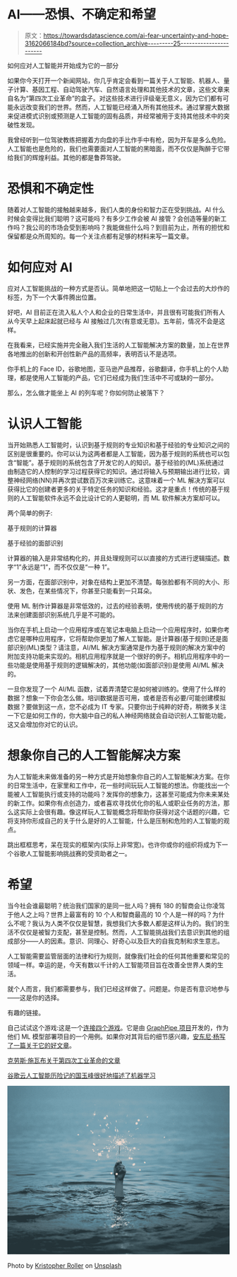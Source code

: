 # AI——恐惧、不确定和希望

> 原文：<https://towardsdatascience.com/ai-fear-uncertainty-and-hope-3162066184bd?source=collection_archive---------25----------------------->

如何应对人工智能并开始成为它的一部分

如果你今天打开一个新闻网站，你几乎肯定会看到一篇关于人工智能、机器人、量子计算、基因工程、自动驾驶汽车、自然语言处理和其他技术的文章，这些文章来自名为“第四次工业革命”的盒子。对这些技术进行评级毫无意义，因为它们都有可能永远改变我们的世界。然而，人工智能已经涌入所有其他技术。通过掌握大数据来促进模式识别或预测是人工智能的固有品质，并经常被用于支持其他技术中的突破性发现。

我曾经听到一位驾驶教练把握着方向盘的手比作手中有枪，因为开车是多么危险。人工智能也是危险的，我们也需要面对人工智能的黑暗面，而不仅仅是陶醉于它带给我们的辉煌利益。其他的都是鲁莽驾驶。

# 恐惧和不确定性

随着对人工智能的接触越来越多，我们人类的身份和智力正在受到挑战。AI 什么时候会变得比我们聪明？这可能吗？有多少工作会被 AI 接管？会创造等量的新工作吗？我公司的市场会受到影响吗？我能做些什么吗？到目前为止，所有的担忧和保留都是众所周知的。每一个关注点都有足够的材料来写一篇文章。

# 如何应对 AI

应对人工智能挑战的一种方式是否认。简单地把这一切贴上一个会过去的大炒作的标签，为下一个大事件腾出位置。

好吧，AI 目前正在流入私人个人和企业的日常生活中，并且很有可能我们所有人从今天早上起床起就已经与 AI 接触过几次(有意或无意)。五年前，情况不会是这样。

在我看来，已经实施并完全融入我们生活的人工智能解决方案的数量，加上在世界各地推出的创新和开创性新产品的高频率，表明否认不是选项。

你手机上的 Face ID，谷歌地图，亚马逊产品推荐，谷歌翻译，你手机上的个人助理，都是使用人工智能的产品，它们已经成为我们生活中不可或缺的一部分。

那么，怎么做才能坐上 AI 的列车呢？你如何防止被落下？

# 认识人工智能

当开始熟悉人工智能时，认识到基于规则的专业知识和基于经验的专业知识之间的区别是很重要的。你可以认为这两者都是人工智能，因为基于规则的系统也可以包含“智能”。基于规则的系统包含了开发它的人的知识。基于经验的(ML)系统通过由制造它的人控制的学习过程获得它的知识。通过将输入与预期输出进行比较，调整神经网络(NN)并再次尝试数百万次来训练它。这意味着一个 ML 解决方案可以获得比它的创建者更多的关于特定任务的知识和经验。这才是重点！传统的基于规则的人工智能软件永远不会比设计它的人更聪明，而 ML 软件解决方案却可以。

两个简单的例子:

基于规则的计算器

基于经验的面部识别

计算器的输入是非常结构化的，并且处理规则可以以直接的方式进行逻辑描述。数字“1”永远是“1”，而不仅仅是“一种 1”。

另一方面，在面部识别中，对象在结构上更加不清楚。每张脸都有不同的大小、形状、发色，在某些情况下，你甚至只能看到一只耳朵。

使用 ML 制作计算器是非常低效的，过去的经验表明，使用传统的基于规则的方法来创建面部识别系统几乎是不可能的。

当你在手机上启动一个应用程序或在笔记本电脑上启动一个应用程序时，如果你考虑它是哪种应用程序，它将帮助你更加了解人工智能。是计算器(基于规则)还是面部识别(ML)类型？请注意，AI/ML 解决方案通常是作为基于规则的解决方案中的附加支持功能来实现的。相机应用程序就是一个很好的例子。相机应用程序中的一些功能是使用基于规则的逻辑解决的，其他功能(如面部识别)是使用 AI/ML 解决的。

一旦你发现了一个 AI/ML 函数，试着弄清楚它是如何被训练的。使用了什么样的数据？想象一下你会怎么做。培训数据是否可用，或者是否有必要/可能创建模拟数据？要做到这一点，您不必成为 IT 专家。只要你出于纯粹的好奇，稍微多关注一下它是如何工作的，你大脑中自己的私人神经网络就会自动识别人工智能功能，这又会增加你对它的认识。

# 想象你自己的人工智能解决方案

为人工智能未来做准备的另一种方式是开始想象你自己的人工智能解决方案。在你的日常生活中，在家里和工作中，花一些时间玩玩人工智能的想法。你能找出一个能被人工智能执行或支持的功能吗？发挥你的想象力，这甚至可能成为你未来某处的新工作。如果你有点创造力，或者喜欢寻找优化你的私人或职业任务的方法，那么这实际上会很有趣。像这样玩人工智能概念将帮助你获得对这个话题的兴趣，它将支持你形成自己的关于什么是好的人工智能，什么是压制和危险的人工智能的观点。

跳出框框思考，呆在现实的框架内(实际上非常宽)。也许你或你的组织将成为下一个谷歌人工智能影响挑战赛的受资助者之一。

# 希望

当今社会谁最聪明？统治我们国家的是同一批人吗？拥有 180 的智商会让你凌驾于他人之上吗？世界上最富有的 10 个人和智商最高的 10 个人是一样的吗？为什么不呢？我认为人类不仅仅是智慧，我想我们大多数人都是这样认为的。我们的生活不仅仅是被智力支配，甚至是控制。然而，人工智能挑战我们去意识到其他的组成部分——人的因素。意识、同理心、好奇心以及巨大的自我克制和求生意志。

人工智能需要监管层面的法律和行为规则，就像我们社会的任何其他重要和常见的领域一样。幸运的是，今天有数以千计的人工智能项目旨在改善全世界人类的生活。

就个人而言，我们都需要参与，我们已经这样做了。问题是。你是否有意识地参与——这是你的选择。

有趣的链接。

自己试试这个游戏:这是一个[连接四个游戏](https://azfour.com/)。它是由 [GraphPipe 项目](https://oracle.github.io/graphpipe/#/)开发的，作为他们 ML 模型部署项目的一个用例。如果你对其背后的细节感兴趣，[安东尼·杨写了一篇关于它的好文章](https://medium.com/@sleepsonthefloor/azfour-a-connect-four-webapp-powered-by-the-alphazero-algorithm-d0c82d6f3ae9)。

[克劳斯·施瓦布关于第四次工业革命的文章](https://www.weforum.org/agenda/2016/01/the-fourth-industrial-revolution-what-it-means-and-how-to-respond/)

[谷歌云人工智能历险记的国玉峰很好地描述了机器学习](https://youtu.be/nKW8Ndu7Mjw)

![](img/162707b8662d2d6668c33ad1737121ce.png)

Photo by [Kristopher Roller](https://unsplash.com/photos/PC_lbSSxCZE?utm_source=unsplash&utm_medium=referral&utm_content=creditCopyText) on [Unsplash](https://unsplash.com/search/photos/hope?utm_source=unsplash&utm_medium=referral&utm_content=creditCopyText)